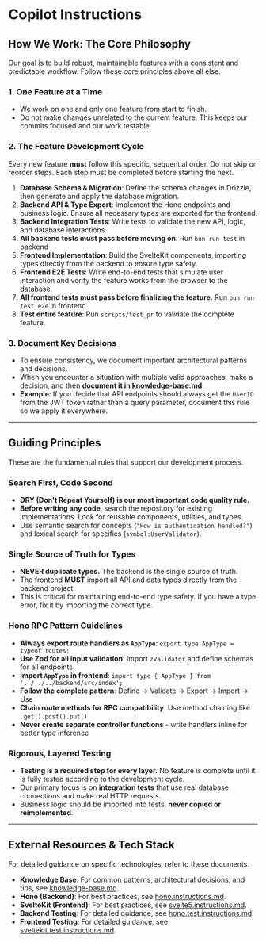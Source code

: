 # Copilot Instructions

## How We Work: The Core Philosophy

Our goal is to build robust, maintainable features with a consistent and predictable workflow. Follow these core principles above all else.

### 1. One Feature at a Time
- We work on one and only one feature from start to finish.
- Do not make changes unrelated to the current feature. This keeps our commits focused and our work testable.

### 2. The Feature Development Cycle
Every new feature **must** follow this specific, sequential order. Do not skip or reorder steps. Each step must be completed before starting the next.

1.  **Database Schema & Migration**: Define the schema changes in Drizzle, then generate and apply the database migration.
2.  **Backend API & Type Export**: Implement the Hono endpoints and business logic. Ensure all necessary types are exported for the frontend.
3.  **Backend Integration Tests**: Write tests to validate the new API, logic, and database interactions.
4.  **All backend tests must pass before moving on.** Run `bun run test` in backend
4.  **Frontend Implementation**: Build the SvelteKit components, importing types directly from the backend to ensure type safety.
5.  **Frontend E2E Tests**: Write end-to-end tests that simulate user interaction and verify the feature works from the browser to the database.
6.  **All frontend tests must pass before finalizing the feature.** Run `bun run test:e2e` in frontend
7.  **Test entire feature**: Run `scripts/test_pr` to validate the complete feature.

### 3. Document Key Decisions
- To ensure consistency, we document important architectural patterns and decisions.
- When you encounter a situation with multiple valid approaches, make a decision, and then **document it in [knowledge-base.md](../copilot/knowledge-base.md)**.
- **Example**: If you decide that API endpoints should always get the `UserID` from the JWT token rather than a query parameter, document this rule so we apply it everywhere.

---

## Guiding Principles

These are the fundamental rules that support our development process.

### Search First, Code Second
- **DRY (Don't Repeat Yourself) is our most important code quality rule.**
- **Before writing any code**, search the repository for existing implementations. Look for reusable components, utilities, and types.
- Use semantic search for concepts (`"How is authentication handled?"`) and lexical search for specifics (`symbol:UserValidator`).

### Single Source of Truth for Types
- **NEVER duplicate types.** The backend is the single source of truth.
- The frontend **MUST** import all API and data types directly from the backend project.
- This is critical for maintaining end-to-end type safety. If you have a type error, fix it by importing the correct type.

### Hono RPC Pattern Guidelines
- **Always export route handlers as `AppType`**: `export type AppType = typeof routes;`
- **Use Zod for all input validation**: Import `zValidator` and define schemas for all endpoints
- **Import `AppType` in frontend**: `import type { AppType } from '../../../backend/src/index';`
- **Follow the complete pattern**: Define → Validate → Export → Import → Use
- **Chain route methods for RPC compatibility**: Use method chaining like `.get().post().put()`
- **Never create separate controller functions** - write handlers inline for better type inference

### Rigorous, Layered Testing
- **Testing is a required step for every layer.** No feature is complete until it is fully tested according to the development cycle.
- Our primary focus is on **integration tests** that use real database connections and make real HTTP requests.
- Business logic should be imported into tests, **never copied or reimplemented**.

---

## External Resources & Tech Stack

For detailed guidance on specific technologies, refer to these documents.

-   **Knowledge Base**: For common patterns, architectural decisions, and tips, see [knowledge-base.md](../copilot/knowledge-base.md).
-   **Hono (Backend)**: For best practices, see [hono.instructions.md](./instructions/hono.instructions.md).
-   **SvelteKit (Frontend)**: For best practices, see [svelte5.instructions.md](./instructions/svelte5.instructions.md).
-   **Backend Testing**: For detailed guidance, see [hono.test.instructions.md](./testing/hono.test.instructions.md).
-   **Frontend Testing**: For detailed guidance, see [sveltekit.test.instructions.md](./testing/sveltekit.test.instructions.md).
